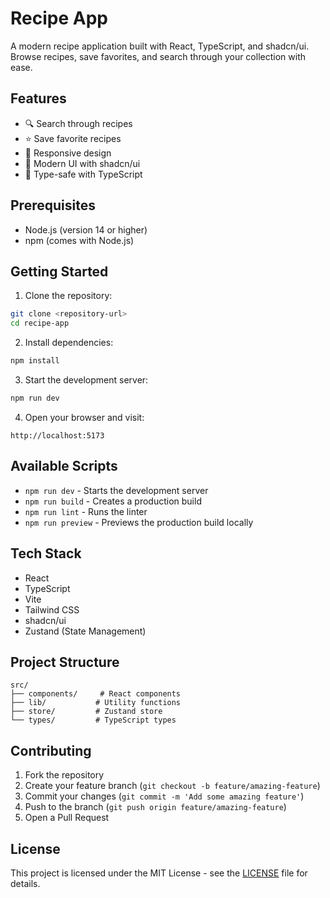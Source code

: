 # Recipe App

A modern recipe application built with React, TypeScript, and shadcn/ui. Browse recipes, save favorites, and search through your collection with ease.

## Features

- 🔍 Search through recipes
- ⭐ Save favorite recipes
- 📱 Responsive design
- 🎨 Modern UI with shadcn/ui
- 🎯 Type-safe with TypeScript

## Prerequisites

- Node.js (version 14 or higher)
- npm (comes with Node.js)

## Getting Started

1. Clone the repository:
```bash
git clone <repository-url>
cd recipe-app
```

2. Install dependencies:
```bash
npm install
```

3. Start the development server:
```bash
npm run dev
```

4. Open your browser and visit:
```
http://localhost:5173
```

## Available Scripts

- `npm run dev` - Starts the development server
- `npm run build` - Creates a production build
- `npm run lint` - Runs the linter
- `npm run preview` - Previews the production build locally

## Tech Stack

- React
- TypeScript
- Vite
- Tailwind CSS
- shadcn/ui
- Zustand (State Management)

## Project Structure

```
src/
├── components/     # React components
├── lib/           # Utility functions
├── store/         # Zustand store
└── types/         # TypeScript types
```

## Contributing

1. Fork the repository
2. Create your feature branch (`git checkout -b feature/amazing-feature`)
3. Commit your changes (`git commit -m 'Add some amazing feature'`)
4. Push to the branch (`git push origin feature/amazing-feature`)
5. Open a Pull Request

## License

This project is licensed under the MIT License - see the [LICENSE](LICENSE) file for details.